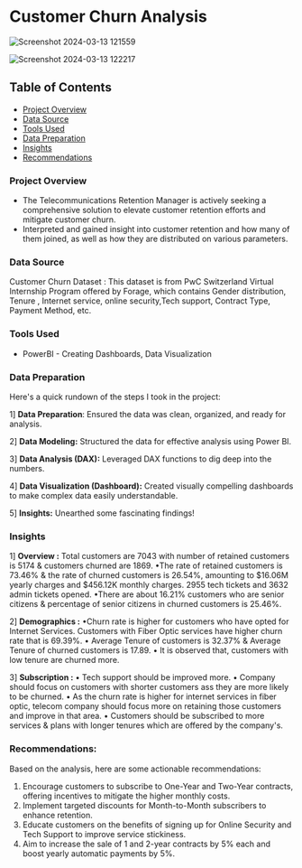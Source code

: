 # Customer Churn Analysis

![Screenshot 2024-03-13 121559](https://github.com/purvaphalak/Customer_Churn_Analysis/assets/148857209/95f50561-44ac-416b-82d7-ca48316f5219)

![Screenshot 2024-03-13 122217](https://github.com/purvaphalak/Customer_Churn_Analysis/assets/148857209/a2298073-860b-4e41-8747-e435ae37ec94)

## Table of Contents
- [Project Overview](#project-overview)
- [Data Source](#data-source)
- [Tools Used](#tools-used)
- [Data Preparation](#data-preparation)
- [Insights](#insights)
- [Recommendations](#recommendations)

### Project Overview

- The Telecommunications Retention Manager is actively seeking a comprehensive solution to elevate customer retention efforts and mitigate customer churn.
- Interpreted and gained insight into customer retention and how many of them joined, as well as how they are distributed on various parameters.

 ### Data Source 
 
Customer Churn Dataset : This dataset is from PwC Switzerland Virtual Internship Program offered by Forage, which contains Gender distribution, Tenure , Internet service, online security,Tech support, Contract Type, Payment Method, etc.

### Tools Used 

- PowerBI - Creating Dashboards, Data Visualization

 ### Data Preparation
 
Here's a quick rundown of the steps I took in the project:

1️] **Data Preparation**: 
Ensured the data was clean, organized, and ready for analysis.

2️] **Data Modeling:** 
Structured the data for effective analysis using Power BI.

3️] **Data Analysis (DAX):** 
Leveraged DAX functions to dig deep into the numbers.

4️] **Data Visualization (Dashboard):** 
Created visually compelling dashboards to make complex data easily understandable.

5️] **Insights:** 
Unearthed some fascinating findings!

### Insights  

1️] **Overview :**
Total customers are 7043 with number of retained customers is 5174 & customers churned are 1869.
•The rate of retained customers is 73.46% & the rate of churned customers is 26.54%, amounting to $16.06M yearly charges and $456.12K monthly charges.
2955 tech tickets and 3632 admin tickets opened.
•There are about 16.21% customers who are senior citizens & percentage of senior citizens in churned customers is 25.46%.

2️] **Demographics :**
•Churn rate is higher for customers who have opted for Internet Services. Customers with Fiber Optic services have higher churn rate that is 69.39%.
• Average Tenure of customers is 32.37% & Average Tenure of churned customers is 17.89.
• It is observed that, customers with low tenure are churned more.

3️] **Subscription :**
• Tech support should be improved more.
• Company should focus on customers with shorter customers ass they are more likely to be churned.
• As the churn rate is higher for internet services in fiber optic, telecom company should focus more on retaining those customers and improve in that area.
• Customers should be subscribed to more services & plans with longer tenures which are offered by the company's.

### Recommendations:

Based on the analysis, here are some actionable recommendations:
1. Encourage customers to subscribe to One-Year and Two-Year contracts, offering incentives to mitigate the higher monthly costs.
2. Implement targeted discounts for Month-to-Month subscribers to enhance retention.
3. Educate customers on the benefits of signing up for Online Security and Tech Support to improve service stickiness.
4. Aim to increase the sale of 1 and 2-year contracts by 5% each and boost yearly automatic payments by 5%.



